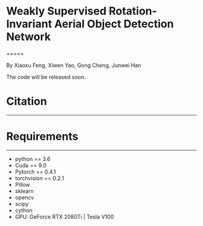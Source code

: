 # Weakly Supervised Rotation-Invariant Aerial Object Detection Network
=====

By Xiaoxu Feng, Xiwen Yao, Gong Cheng, Junwei Han

The code will be released soon.
# Citation
___
# Requirements
___
* python == 3.6 <br>
* Cuda == 9.0 <br>
* Pytorch == 0.4.1 <br>
* torchvision == 0.2.1 <br>
* Pillow <br>
* sklearn <br>
* opencv <br>
* scipy <br>
* cython <br>
* GPU: GeForce RTX 2080Ti | Tesla V100
